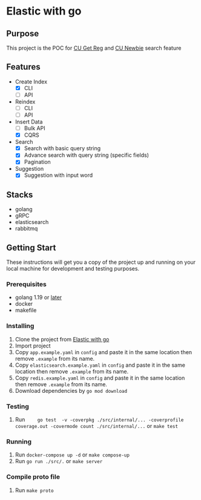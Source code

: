 # Elastic with go

## Purpose
This project is the POC for [CU Get Reg](https://cugetreg.com) and [CU Newbie](https://cunewbie.com) search feature

## Features

- Create Index
  - [x] CLI
  - [ ] API
- Reindex
  - [ ] CLI
  - [ ] API
- Insert Data
  - [ ] Bulk API
  - [x] CQRS
- Search
  - [x] Search with basic query string
  - [x] Advance search with query string (specific fields)
  - [x] Pagination
- Suggestion
  - [x] Suggestion with input word

## Stacks
- golang
- gRPC
- elasticsearch
- rabbitmq

## Getting Start
These instructions will get you a copy of the project up and running on your local machine for development and testing purposes.

### Prerequisites
- golang 1.19 or [later](https://go.dev)
- docker
- makefile

### Installing
1. Clone the project from [Elastic with go](https://github.com/samithiwat/elastic-with-go)
2. Import project
3. Copy `app.example.yaml` in `config` and paste it in the same location then remove `.example` from its name.
3. Copy `elasticsearch.example.yaml` in `config` and paste it in the same location then remove `.example` from its name.
3. Copy `redis.example.yaml` in `config` and paste it in the same location then remove `.example` from its name.
4. Download dependencies by `go mod download`

### Testing
1. Run `	go test  -v -coverpkg ./src/internal/... -coverprofile coverage.out -covermode count ./src/internal/...` or `make test`

### Running
1. Run `docker-compose up -d` or `make compose-up`
2. Run `go run ./src/.` or `make server`

### Compile proto file
1. Run `make proto`
